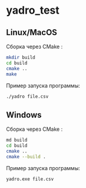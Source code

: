 # yadro_test

## Linux/MacOS
Сборка через CMake :

```bash
mkdir build
cd build
cmake ..
make
```

Пример запуска программы:
```bash
./yadro file.csv
```

## Windows
Сборка через CMake :
```bash
md build
cd build
cmake ..
cmake --build .
```

Пример запуска программы:
```bash
yadro.exe file.csv
```